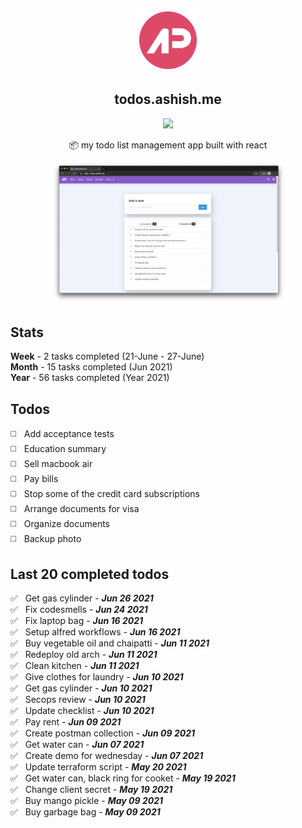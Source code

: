 <p align="center">
  <img src="https://raw.githubusercontent.com/ashishdotme/assets/master/logo.png" alt="drawing" width="100"/>
</p>

<h2 align="center">todos.ashish.me</h2>

<p align="center">
<a href="https://img.shields.io/github/last-commit/ashishdotme/todos.ashish.me?style=for-the-badge"><img src="https://img.shields.io/github/last-commit/ashishdotme/todos.ashish.me?style=for-the-badge"></a>
</p>

<p align="center">📦 my todo list management app built with react </p>

<div style='margin:0 auto;width:80%;'>
  <img src="./assets/todos.png" alt="drawing"/>
</div>

## Stats

<!-- week starts --><b>Week</b> - 2 tasks completed (21-June - 27-June)<br><!-- week ends -->
<!-- month starts --><b>Month</b> - 15 tasks completed (Jun 2021)<br><!-- month ends -->
<!-- year starts --><b>Year</b> - 56 tasks completed (Year 2021)<!-- year ends -->

## Todos

<!-- todos starts -->
◻️  &nbsp; Add acceptance tests<br>◻️  &nbsp; Education summary<br>◻️  &nbsp; Sell macbook air<br>◻️  &nbsp; Pay bills<br>◻️  &nbsp; Stop some of the credit card subscriptions<br>◻️  &nbsp; Arrange documents for visa<br>◻️  &nbsp; Organize documents<br>◻️  &nbsp; Backup photo
<!-- todos ends -->

## Last 20 completed todos

<!-- completed starts -->
✅  &nbsp; Get gas cylinder - **_Jun 26 2021_**<br>✅  &nbsp; Fix codesmells - **_Jun 24 2021_**<br>✅  &nbsp; Fix laptop bag - **_Jun 16 2021_**<br>✅  &nbsp; Setup alfred workflows - **_Jun 16 2021_**<br>✅  &nbsp; Buy vegetable oil and chaipatti - **_Jun 11 2021_**<br>✅  &nbsp; Redeploy old arch - **_Jun 11 2021_**<br>✅  &nbsp; Clean kitchen - **_Jun 11 2021_**<br>✅  &nbsp; Give clothes for laundry - **_Jun 10 2021_**<br>✅  &nbsp; Get gas cylinder - **_Jun 10 2021_**<br>✅  &nbsp; Secops review - **_Jun 10 2021_**<br>✅  &nbsp; Update checklist - **_Jun 10 2021_**<br>✅  &nbsp; Pay rent - **_Jun 09 2021_**<br>✅  &nbsp; Create postman collection - **_Jun 09 2021_**<br>✅  &nbsp; Get water can - **_Jun 07 2021_**<br>✅  &nbsp; Create demo for wednesday - **_Jun 07 2021_**<br>✅  &nbsp; Update terraform script - **_May 20 2021_**<br>✅  &nbsp; Get water can, black ring for cooket - **_May 19 2021_**<br>✅  &nbsp; Change client secret - **_May 19 2021_**<br>✅  &nbsp; Buy mango pickle - **_May 09 2021_**<br>✅  &nbsp; Buy garbage bag - **_May 09 2021_**
<!-- completed ends -->
